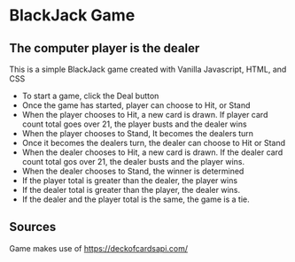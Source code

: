 # BlackJack Game

## The computer player is the dealer

This is a simple BlackJack game created with Vanilla Javascript, HTML, and CSS
* To start a game, click the Deal button
* Once the game has started, player can choose to Hit, or Stand
* When the player chooses to Hit, a new card is drawn. If player card count total goes over 21, the player busts and the dealer wins
* When the player chooses to Stand, It becomes the dealers turn
* Once it becomes the dealers turn, the dealer can choose to Hit or Stand
* When the dealer chooses to Hit, a new card is drawn. If the dealer card count total gos over 21, the dealer busts and the player wins.
* When the dealer chooses to Stand, the winner is determined
* If the player total is greater than the dealer, the player wins
* If the dealer total is greater than the player, the dealer wins.
* If the dealer and the player total is the same, the game is a tie.

## Sources
Game makes use of https://deckofcardsapi.com/